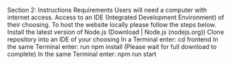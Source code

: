 Section 2: Instructions
Requirements
Users will need a computer with internet access.
Access to an IDE (Integrated Development Environment) of their choosing.
To host the website locally please follow the steps below.
Install the latest version of Node.js (Download | Node.js (nodejs.org))
Clone repository into an IDE of your choosing
In a Terminal enter: cd frontend
In the same Terminal enter: run npm install (Please wait for full download to complete)
In the same Terminal enter: npm run start

